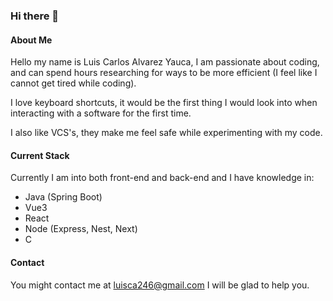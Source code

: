 ### Hi there 👋

<!--
**luisalvarez246/luisalvarez246** is a ✨ _special_ ✨ repository because its `README.md` (this file) appears on your GitHub profile.

Here are some ideas to get you started:

- 🔭 I’m currently working on ...
- 🌱 I’m currently learning ...
- 👯 I’m looking to collaborate on ...
- 🤔 I’m looking for help with ...
- 💬 Ask me about ...
- 📫 How to reach me: ...
- 😄 Pronouns: ...
- ⚡ Fun fact: ...
-->

#### About Me

Hello my name is Luis Carlos Alvarez Yauca, I am passionate about coding, and can spend hours researching for ways to be more efficient (I feel like I cannot get tired while coding).

I love keyboard shortcuts, it would be the first thing I would look into when interacting with a software for the first time.

I also like VCS's, they make me feel safe while experimenting with my code.

#### Current Stack

Currently I am into both front-end and back-end and I have knowledge in:
- Java (Spring Boot)
- Vue3
- React
- Node (Express, Nest, Next)
- C

#### Contact

You might contact me at luisca246@gmail.com I will be glad to help you.



